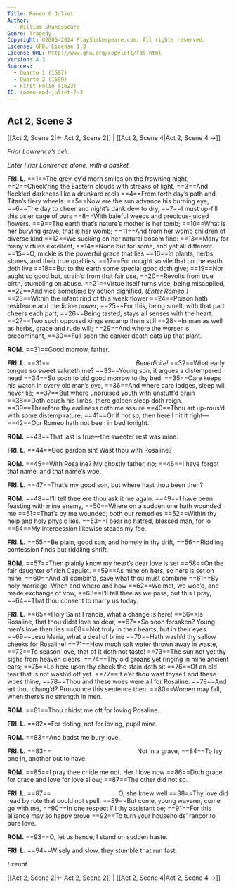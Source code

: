 ```yaml
---
Title: Romeo & Juliet
Author: 
  - William Shakespeare
Genre: Tragedy
Copyright: ©2005-2024 PlayShakespeare.com. All rights reserved.
License: GFDL License 1.3
License URL: http://www.gnu.org/copyleft/fdl.html
Version: 4.3
Sources:
  - Quarto 1 (1597)
  - Quarto 2 (1599)
  - First Folio (1623)
ID: romeo-and-juliet-2-3
---
```


## Act 2, Scene 3
[[Act 2, Scene 2|← Act 2, Scene 2]] | [[Act 2, Scene 4|Act 2, Scene 4 →]]

*Friar Lawrence’s cell.*

*Enter Friar Lawrence alone, with a basket.*

**FRI. L.**
==1==The grey-ey’d morn smiles on the frowning night,
==2==Check’ring the Eastern clouds with streaks of light,
==3==And fleckled darkness like a drunkard reels
==4==From forth day’s path and Titan’s fiery wheels.
==5==Now ere the sun advance his burning eye,
==6==The day to cheer and night’s dank dew to dry,
==7==I must up-fill this osier cage of ours
==8==With baleful weeds and precious-juiced flowers.
==9==The earth that’s nature’s mother is her tomb;
==10==What is her burying grave, that is her womb;
==11==And from her womb children of diverse kind
==12==We sucking on her natural bosom find:
==13==Many for many virtues excellent,
==14==None but for some, and yet all different.
==15==O, mickle is the powerful grace that lies
==16==In plants, herbs, stones, and their true qualities;
==17==For nought so vile that on the earth doth live
==18==But to the earth some special good doth give;
==19==Nor aught so good but, strain’d from that fair use,
==20==Revolts from true birth, stumbling on abuse.
==21==Virtue itself turns vice, being misapplied,
==22==And vice sometime by action dignified.
*(Enter Romeo.)*
==23==Within the infant rind of this weak flower
==24==Poison hath residence and medicine power;
==25==For this, being smelt, with that part cheers each part,
==26==Being tasted, stays all senses with the heart.
==27==Two such opposed kings encamp them still
==28==In man as well as herbs, grace and rude will;
==29==And where the worser is predominant,
==30==Full soon the canker death eats up that plant.

**ROM.**
==31==Good morrow, father.

**FRI. L.**
==31==              *Benedicite!*
==32==What early tongue so sweet saluteth me?
==33==Young son, it argues a distempered head
==34==So soon to bid good morrow to thy bed.
==35==Care keeps his watch in every old man’s eye,
==36==And where care lodges, sleep will never lie;
==37==But where unbruised youth with unstuff’d brain
==38==Doth couch his limbs, there golden sleep doth reign.
==39==Therefore thy earliness doth me assure
==40==Thou art up-rous’d with some distemp’rature;
==41==Or if not so, then here I hit it right⁠—
==42==Our Romeo hath not been in bed tonight.

**ROM.**
==43==That last is true—the sweeter rest was mine.

**FRI. L.**
==44==God pardon sin! Wast thou with Rosaline?

**ROM.**
==45==With Rosaline? My ghostly father, no;
==46==I have forgot that name, and that name’s woe.

**FRI. L.**
==47==That’s my good son, but where hast thou been then?

**ROM.**
==48==I’ll tell thee ere thou ask it me again.
==49==I have been feasting with mine enemy,
==50==Where on a sudden one hath wounded me
==51==That’s by me wounded; both our remedies
==52==Within thy help and holy physic lies.
==53==I bear no hatred, blessed man, for lo
==54==My intercession likewise steads my foe.

**FRI. L.**
==55==Be plain, good son, and homely in thy drift,
==56==Riddling confession finds but riddling shrift.

**ROM.**
==57==Then plainly know my heart’s dear love is set
==58==On the fair daughter of rich Capulet.
==59==As mine on hers, so hers is set on mine,
==60==And all combin’d, save what thou must combine
==61==By holy marriage. When and where and how
==62==We met, we woo’d, and made exchange of vow,
==63==I’ll tell thee as we pass, but this I pray,
==64==That thou consent to marry us today.

**FRI. L.**
==65==Holy Saint Francis, what a change is here!
==66==Is Rosaline, that thou didst love so dear,
==67==So soon forsaken? Young men’s love then lies
==68==Not truly in their hearts, but in their eyes.
==69==Jesu Maria, what a deal of brine
==70==Hath wash’d thy sallow cheeks for Rosaline!
==71==How much salt water thrown away in waste,
==72==To season love, that of it doth not taste!
==73==The sun not yet thy sighs from heaven clears,
==74==Thy old groans yet ringing in mine ancient ears;
==75==Lo here upon thy cheek the stain doth sit
==76==Of an old tear that is not wash’d off yet.
==77==If e’er thou wast thyself and these woes thine,
==78==Thou and these woes were all for Rosaline.
==79==And art thou chang’d? Pronounce this sentence then:
==80==Women may fall, when there’s no strength in men.

**ROM.**
==81==Thou chidst me oft for loving Rosaline.

**FRI. L.**
==82==For doting, not for loving, pupil mine.

**ROM.**
==83==And badst me bury love.

**FRI. L.**
==83==              Not in a grave,
==84==To lay one in, another out to have.

**ROM.**
==85==I pray thee chide me not. Her I love now
==86==Doth grace for grace and love for love allow;
==87==The other did not so.

**FRI. L.**
==87==           O, she knew well
==88==Thy love did read by rote that could not spell.
==89==But come, young waverer, come go with me,
==90==In one respect I’ll thy assistant be;
==91==For this alliance may so happy prove
==92==To turn your households’ rancor to pure love.

**ROM.**
==93==O, let us hence, I stand on sudden haste.

**FRI. L.**
==94==Wisely and slow, they stumble that run fast.

*Exeunt.*

[[Act 2, Scene 2|← Act 2, Scene 2]] | [[Act 2, Scene 4|Act 2, Scene 4 →]]